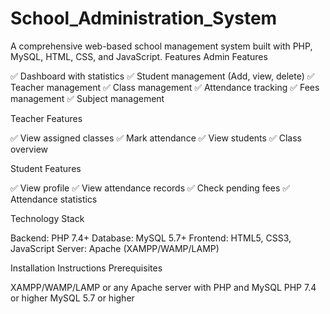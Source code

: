 # School_Administration_System
A comprehensive web-based school management system built with PHP, MySQL, HTML, CSS, and JavaScript.
Features
Admin Features

✅ Dashboard with statistics
✅ Student management (Add, view, delete)
✅ Teacher management
✅ Class management
✅ Attendance tracking
✅ Fees management
✅ Subject management

Teacher Features

✅ View assigned classes
✅ Mark attendance
✅ View students
✅ Class overview

Student Features

✅ View profile
✅ View attendance records
✅ Check pending fees
✅ Attendance statistics

Technology Stack

Backend: PHP 7.4+
Database: MySQL 5.7+
Frontend: HTML5, CSS3, JavaScript
Server: Apache (XAMPP/WAMP/LAMP)

Installation Instructions
Prerequisites

XAMPP/WAMP/LAMP or any Apache server with PHP and MySQL
PHP 7.4 or higher
MySQL 5.7 or higher
